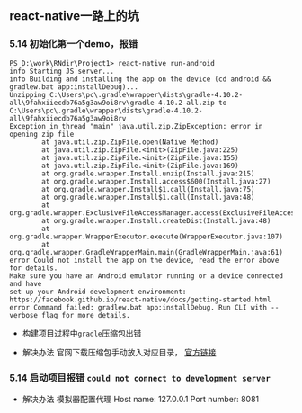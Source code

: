 ## react-native一路上的坑

### 5.14 初始化第一个demo，报错

    PS D:\work\RNdir\Project1> react-native run-android
    info Starting JS server...
    info Building and installing the app on the device (cd android && gradlew.bat app:installDebug)...
    Unzipping C:\Users\pc\.gradle\wrapper\dists\gradle-4.10.2-all\9fahxiiecdb76a5g3aw9oi8rv\gradle-4.10.2-all.zip to C:\Users\pc\.gradle\wrapper\dists\gradle-4.10.2-all\9fahxiiecdb76a5g3aw9oi8rv
    Exception in thread "main" java.util.zip.ZipException: error in opening zip file
            at java.util.zip.ZipFile.open(Native Method)
            at java.util.zip.ZipFile.<init>(ZipFile.java:225)
            at java.util.zip.ZipFile.<init>(ZipFile.java:155)
            at java.util.zip.ZipFile.<init>(ZipFile.java:169)
            at org.gradle.wrapper.Install.unzip(Install.java:215)
            at org.gradle.wrapper.Install.access$600(Install.java:27)
            at org.gradle.wrapper.Install$1.call(Install.java:75)
            at org.gradle.wrapper.Install$1.call(Install.java:48)
            at org.gradle.wrapper.ExclusiveFileAccessManager.access(ExclusiveFileAccessManager.java:69)
            at org.gradle.wrapper.Install.createDist(Install.java:48)
            at org.gradle.wrapper.WrapperExecutor.execute(WrapperExecutor.java:107)
            at org.gradle.wrapper.GradleWrapperMain.main(GradleWrapperMain.java:61)
    error Could not install the app on the device, read the error above for details.
    Make sure you have an Android emulator running or a device connected and have
    set up your Android development environment:
    https://facebook.github.io/react-native/docs/getting-started.html
    error Command failed: gradlew.bat app:installDebug. Run CLI with --verbose flag for more details.

* 构建项目过程中`gradle`压缩包出错

* 解决办法
    官网下载压缩包手动放入对应目录， [官方链接](https://gradle.org/releases/)


### 5.14 启动项目报错 `could not connect to development server`

* 解决办法
    模拟器配置代理 Host name: 127.0.0.1  Port number: 8081
